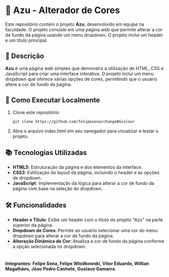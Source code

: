 # 🎨 Azu - Alterador de Cores

Este repositório contém o projeto **Azu**, desenvolvido em equipe na faculdade. O projeto consiste em uma página web que permite alterar a cor de fundo da página usando um menu dropdown. O projeto inclui um header e um título principal.

## 🎯 Descrição

**Azu** é uma página web simples que demonstra a utilização de HTML, CSS e JavaScript para criar uma interface interativa. O projeto inclui um menu dropdown que oferece várias opções de cores, permitindo que o usuário altere a cor de fundo da página.

## 🚀 Como Executar Localmente

1. Clone este repositório:
   ```
   git clone https://github.com/fe1ipesena/changeBGcolour
   ```
2. Abra o arquivo index.html em seu navegador para visualizar e testar o projeto.

## 📚 Tecnologias Utilizadas

- **HTML5**: Estruturação da página e dos elementos da interface.
- **CSS3**: Estilização do layout da página, incluindo o header e as opções de dropdown.
- **JavaScript**: Implementação da lógica para alterar a cor de fundo da página com base na seleção do dropdown.

## 🛠️ Funcionalidades

- **Header e Título**: Exibe um header com o título do projeto "Azu" na parte superior da página.
- **Dropdown de Cores**: Permite ao usuário selecionar uma cor do menu dropdown para alterar a cor de fundo da página.
- **Alteração Dinâmica de Cor**: Atualiza a cor de fundo da página conforme a opção selecionada no dropdown.
<br><br>

#### Integrantes: Felipe Sena, Felipe Wlodkowski, Vitor Eduardo, Willian Magalhães, Jõao Pedro Canhete, Gustavo Gamarra.
